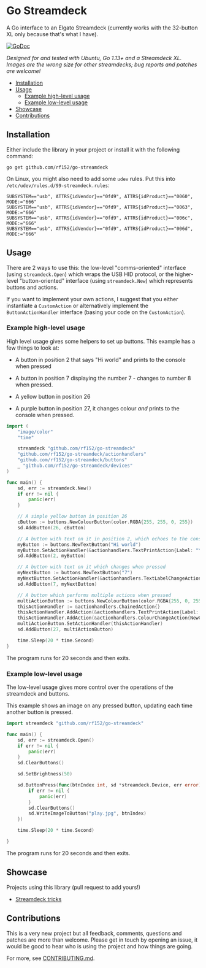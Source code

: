 # Go Streamdeck

A Go interface to an Elgato Streamdeck (currently works with the 32-button XL only because that's what I have).

[![GoDoc](https://godoc.org/github.com/rf152/go-streamdeck?status.svg)](https://godoc.org/github.com/rf152/go-streamdeck)

_Designed for and tested with Ubuntu, Go 1.13+ and a Streamdeck XL. Images are the wrong size for other streamdecks; bug reports and patches are welcome!_

- [Installation](#installation)
- [Usage](#usage)
  * [Example high-level usage](#example-high-level-usage)
  * [Example low-level usage](#example-low-level-usage)
- [Showcase](#showcase)
- [Contributions](#contributions)

## Installation

Either include the library in your project or install it with the following command:

```
go get github.com/rf152/go-streamdeck
```

On Linux, you might also need to add some `udev` rules.  Put this into `/etc/udev/rules.d/99-streamdeck.rules`:
```
SUBSYSTEM=="usb", ATTRS{idVendor}=="0fd9", ATTRS{idProduct}=="0060", MODE:="666"
SUBSYSTEM=="usb", ATTRS{idVendor}=="0fd9", ATTRS{idProduct}=="0063", MODE:="666"
SUBSYSTEM=="usb", ATTRS{idVendor}=="0fd9", ATTRS{idProduct}=="006c", MODE:="666"
SUBSYSTEM=="usb", ATTRS{idVendor}=="0fd9", ATTRS{idProduct}=="006d", MODE:="666"
```

## Usage

There are 2 ways to use this: the low-level "comms-oriented" interface (using `streamdeck.Open`) which wraps the USB HID protocol, or the higher-level "button-oriented" interface (using `streamdeck.New`) which represents buttons and actions.

If you want to implement your own actions, I suggest that you either instantiate a `CustomAction` or alternatively implement the `ButtonActionHandler` interface (basing your code on the `CustomAction`).

### Example high-level usage

High level usage gives some helpers to set up buttons. This example has a few things to look at:

* A button in position 2 that says "Hi world" and prints to the console when pressed

* A button in position 7 displaying the number 7 - changes to number 8 when pressed.

* A yellow button in position 26

* A purple button in position 27, it changes colour _and_ prints to the console when pressed.

```go
import (
	"image/color"
	"time"

	streamdeck "github.com/rf152/go-streamdeck"
	"github.com/rf152/go-streamdeck/actionhandlers"
	"github.com/rf152/go-streamdeck/buttons"
	_ "github.com/rf152/go-streamdeck/devices"
)

func main() {
	sd, err := streamdeck.New()
	if err != nil {
		panic(err)
	}

	// A simple yellow button in position 26
	cButton := buttons.NewColourButton(color.RGBA{255, 255, 0, 255})
	sd.AddButton(26, cButton)

	// A button with text on it in position 2, which echoes to the console when presesd
	myButton := buttons.NewTextButton("Hi world")
	myButton.SetActionHandler(&actionhandlers.TextPrintAction{Label: "You pressed me"})
	sd.AddButton(2, myButton)

	// A button with text on it which changes when pressed
	myNextButton := buttons.NewTextButton("7")
	myNextButton.SetActionHandler(&actionhandlers.TextLabelChangeAction{NewLabel: "8"})
	sd.AddButton(7, myNextButton)

	// A button which performs multiple actions when pressed
	multiActionButton := buttons.NewColourButton(color.RGBA{255, 0, 255, 255})
	thisActionHandler := &actionhandlers.ChainedAction{}
	thisActionHandler.AddAction(&actionhandlers.TextPrintAction{Label: "Purple press"})
	thisActionHandler.AddAction(&actionhandlers.ColourChangeAction{NewColour: color.RGBA{255, 0, 0, 255}})
	multiActionButton.SetActionHandler(thisActionHandler)
	sd.AddButton(27, multiActionButton)

	time.Sleep(20 * time.Second)
}
```

The program runs for 20 seconds and then exits.

### Example low-level usage

The low-level usage gives more control over the operations of the streamdeck and buttons.

This example shows an image on any pressed button, updating each time another button is pressed.

```go
import streamdeck "github.com/rf152/go-streamdeck"

func main() {
	sd, err := streamdeck.Open()
	if err != nil {
		panic(err)
	}
	sd.ClearButtons()

	sd.SetBrightness(50)

	sd.ButtonPress(func(btnIndex int, sd *streamdeck.Device, err error) {
		if err != nil {
			panic(err)
		}
		sd.ClearButtons()
		sd.WriteImageToButton("play.jpg", btnIndex)
	})

	time.Sleep(20 * time.Second)

}
```

The program runs for 20 seconds and then exits.

## Showcase

Projects using this library (pull request to add yours!)

* [Streamdeck tricks](https://github.com/lornajane/streamdeck-tricks)

## Contributions

This is a very new project but all feedback, comments, questions and patches are more than welcome. Please get in touch by opening an issue, it would be good to hear who is using the project and how things are going.

For more, see [CONTRIBUTING.md](CONTRIBUTING.md).
